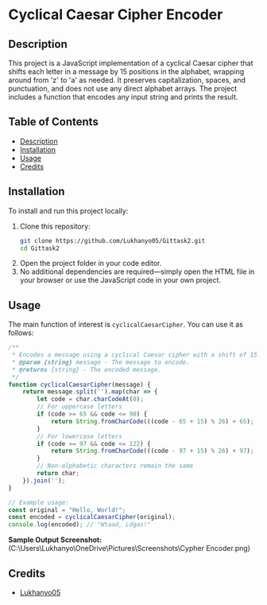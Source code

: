 # Cyclical Caesar Cipher Encoder

## Description
This project is a JavaScript implementation of a cyclical Caesar cipher that shifts each letter in a message by 15 positions in the alphabet, wrapping around from 'z' to 'a' as needed. It preserves capitalization, spaces, and punctuation, and does not use any direct alphabet arrays. The project includes a function that encodes any input string and prints the result.

## Table of Contents
- [Description](#description)
- [Installation](#installation)
- [Usage](#usage)
- [Credits](#credits)

## Installation
To install and run this project locally:
1. Clone this repository:
   ```bash
   git clone https://github.com/Lukhanyo05/Gittask2.git
   cd Gittask2
   ```
2. Open the project folder in your code editor.
3. No additional dependencies are required—simply open the HTML file in your browser or use the JavaScript code in your own project.

## Usage
The main function of interest is `cyclicalCaesarCipher`. You can use it as follows:

```javascript
/**
 * Encodes a message using a cyclical Caesar cipher with a shift of 15.
 * @param {string} message - The message to encode.
 * @returns {string} - The encoded message.
 */
function cyclicalCaesarCipher(message) {
    return message.split('').map(char => {
        let code = char.charCodeAt(0);
        // For uppercase letters
        if (code >= 65 && code <= 90) {
            return String.fromCharCode(((code - 65 + 15) % 26) + 65);
        }
        // For lowercase letters
        if (code >= 97 && code <= 122) {
            return String.fromCharCode(((code - 97 + 15) % 26) + 97);
        }
        // Non-alphabetic characters remain the same
        return char;
    }).join('');
}

// Example usage:
const original = "Hello, World!";
const encoded = cyclicalCaesarCipher(original);
console.log(encoded); // "Wtaad, Ldgas!"
```

**Sample Output Screenshot:**  
(C:\Users\Lukhanyo\OneDrive\Pictures\Screenshots\Cypher Encoder.png)

## Credits
- [Lukhanyo05](https://github.com/Lukhanyo05)
